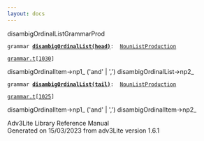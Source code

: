 ```yaml
---
layout: docs
---
```

<span class="title">disambigOrdinalList</span><span class="type">GrammarProd</span>

`grammar `**[`disambigOrdinalList(head)`](../object/disambigOrdinalList(head).html)**` :   `[`NounListProduction`](../object/NounListProduction.html)

[`grammar.t`](../file/grammar.t.html)`[`[`1030`](../source/grammar.t.html#1030)`]`

<div class="gramrule">

disambigOrdinalItem-\>np1\_ ('and' \| ',') disambigOrdinalList-\>np2\_  

</div>

`grammar `**[`disambigOrdinalList(tail)`](../object/disambigOrdinalList(tail).html)**` :   `[`NounListProduction`](../object/NounListProduction.html)

[`grammar.t`](../file/grammar.t.html)`[`[`1025`](../source/grammar.t.html#1025)`]`

<div class="gramrule">

disambigOrdinalItem-\>np1\_ ('and' \| ',') disambigOrdinalItem-\>np2\_  

</div>

<div class="ftr">

Adv3Lite Library Reference Manual  
Generated on 15/03/2023 from adv3Lite version 1.6.1

</div>
